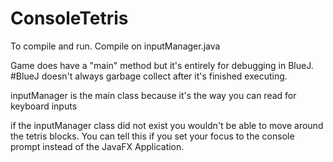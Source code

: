 # ConsoleTetris

To compile and run. Compile on inputManager.java

Game does have a "main" method but it's entirely for debugging in BlueJ. #BlueJ doesn't always garbage collect after it's finished executing.

inputManager is the main class because it's the way you can read for keyboard inputs

if the inputManager class did not exist you wouldn't be able to move around the tetris blocks.
You can tell this if you set your focus to the console prompt instead of the JavaFX Application.

